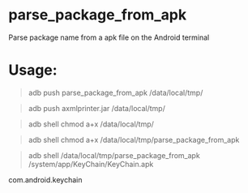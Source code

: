 # parse_package_from_apk
Parse package name from a apk file on the Android terminal

# Usage:
>adb push parse_package_from_apk /data/local/tmp/

>adb push axmlprinter.jar /data/local/tmp/

>adb shell chmod a+x /data/local/tmp/

>adb shell chmod a+x /data/local/tmp/parse_package_from_apk

>adb shell /data/local/tmp/parse_package_from_apk /system/app/KeyChain/KeyChain.apk

com.android.keychain
